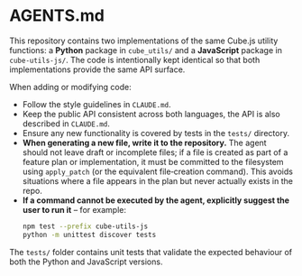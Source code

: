 # AGENTS.md

This repository contains two implementations of the same Cube.js utility
functions: a **Python** package in `cube_utils/` and a **JavaScript**
package in `cube-utils-js/`.  The code is intentionally kept identical
so that both implementations provide the same API surface.

When adding or modifying code:

* Follow the style guidelines in `CLAUDE.md`.
* Keep the public API consistent across both languages, the API is also described in `CLAUDE.md`.
* Ensure any new functionality is covered by tests in the `tests/` directory.
* **When generating a new file, write it to the repository.**
  The agent should not leave draft or incomplete files; if a file is
  created as part of a feature plan or implementation, it must be
  committed to the filesystem using `apply_patch` (or the equivalent
  file‑creation command). This avoids situations where a file appears
  in the plan but never actually exists in the repo.
* **If a command cannot be executed by the agent, explicitly suggest the user to run it** – for example:
  ```bash
  npm test --prefix cube-utils-js
  python -m unittest discover tests
  ```

The `tests/` folder contains unit tests that validate the expected
behaviour of both the Python and JavaScript versions.
